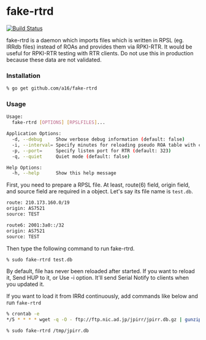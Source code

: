 # fake-rtrd

[![Build Status](https://travis-ci.org/a16/fake-rtrd.svg?branch=master)](https://travis-ci.org/a16/fake-rtrd)

fake-rtrd is a daemon which imports files which is written in RPSL (eg. IRRdb files) instead of ROAs and provides them via RPKI-RTR.
It would be useful for RPKI-RTR testing with RTR clients. Do not use this in production because these data are not validated.

### Installation

```bash
% go get github.com/a16/fake-rtrd
```

### Usage

```bash
Usage:
  fake-rtrd [OPTIONS] [RPSLFILES]...

Application Options:
  -d, --debug     Show verbose debug information (default: false)
  -i, --interval= Specify minutes for reloading pseudo ROA table with crontab style
  -p, --port=     Specify listen port for RTR (default: 323)
  -q, --quiet     Quiet mode (default: false)

Help Options:
  -h, --help      Show this help message
```

First, you need to prepare a RPSL file. At least, route(6) field, origin field, and source field are required in a object.
Let's say its file name is ```test.db```.

```bash
route: 210.173.160.0/19
origin: AS7521
source: TEST

route6: 2001:3a0::/32
origin: AS7521
source: TEST

```

Then type the following command to run fake-rtrd.

```bash
% sudo fake-rtrd test.db
```

By default, file has never been reloaded after started. If you want to reload it, Send HUP to it, or Use -i option. It'll send Serial Notify to clients when you updated it.

If you want to load it from IRRd continuously, add commands like below and run ```fake-rtrd```

```bash
% crontab -e
*/5 * * * * wget -q -O - ftp://ftp.nic.ad.jp/jpirr/jpirr.db.gz | gunzip -c > /tmp/jpirr.db 2>/dev/null

% sudo fake-rtrd /tmp/jpirr.db
```



